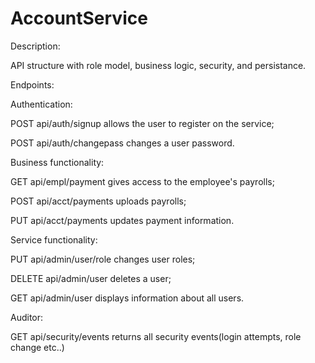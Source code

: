 # AccountService

Description:

API structure with role model, business logic, security, and persistance.



Endpoints:

Authentication:


POST api/auth/signup allows the user to register on the service;

POST api/auth/changepass changes a user password.

Business functionality:


GET api/empl/payment gives access to the employee's payrolls;

POST api/acct/payments uploads payrolls;

PUT api/acct/payments updates payment information.

Service functionality:


PUT api/admin/user/role changes user roles;

DELETE api/admin/user deletes a user;

GET api/admin/user displays information about all users.

Auditor:


GET api/security/events returns all security events(login attempts, role change etc..)
